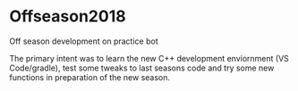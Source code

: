 # Offseason2018
Off season development on practice bot

The primary intent was to learn the new C++ development enviornment (VS Code/gradle), test some tweaks to last seasons code and try some new functions in preparation of the new season.

